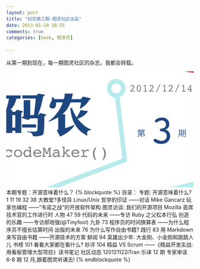 ```yaml
---
layout: post
title: "码农第三期-图灵社区出品"
date: 2013-01-10 16:55
comments: true
categories: [Geek, 程序员]

---
```


从第一期到现在，每一期图灵社区的杂志，我都会转载。

<img src="/images/码农第三期.png">
本期专题：开源意味着什么？
{% blockquote %}
目录：
专题:
 开源意味着什么?
1
11
19
32
38
大教堂?多怪异
Linux/Unix 哲学的印证
——对话 Mike Gancarz
玩家也编程
——“韦诺之战”的开放软件架构
图灵访谈:
 我们的开源项目
Mozilla 首席技术官的工作进行时
人物
47
59
代码的未来
——专访 Ruby 之父松本行弘
创造的乐趣
——专访郝培强(@Tinyfool)
九卦
73
 程序员的时间换算表
——为什么程序员不擅长估算时间
出版的未来
76
 为什么写作自由书籍?
践行
83
 用 Markdown 来写自由书籍
——开源技术的方案
鲜阅
94
 英雄出少年:
大金刚、小金刚和跳跳人儿
书榜
101 看看大家都在看什么?
妙评
104 精益 VS Scrum
——《精益开发实战:
 用看板管理大型项目》读书笔记
社区动态
120121122iTran 乐译 12 期
专家审读 6-8 期
12 月,跟着图灵听课去!
{% endblockquote %}
